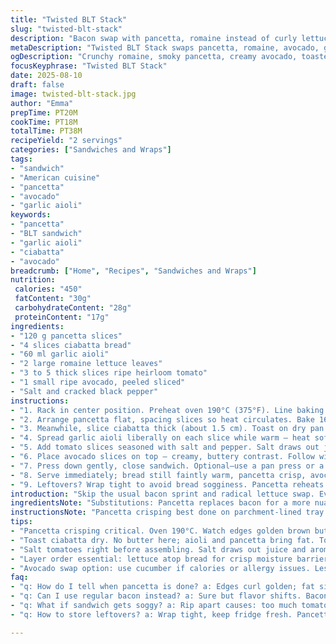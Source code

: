```yaml
---
title: "Twisted BLT Stack"
slug: "twisted-blt-stack"
description: "Bacon swap with pancetta, romaine instead of curly lettuce, avocado slices added. Grilled ciabatta replaces basic white bread. Mayo replaced by garlic aioli. Oven-baked pancetta until edges crisp, watch closely, fat renders beautifully. Crunch, cream, freshness clash intensely here; salt pepper balance critical. Assembly quick, toast still warm melts aioli softly. Tomatoes thick, juicy, ripe — use heirlooms if lucky. Pancetta’s deeper, earthier edge changes profile, adds smoky punch without the usual bacon saltiness overload. Hands messy; napkins mandatory. Simple but shows how 2-ingredient swaps lift a classic sandwich beyond cliché."
metaDescription: "Twisted BLT Stack swaps pancetta, romaine, avocado, garlic aioli on grilled ciabatta. Crisp, layered flavors with juicy ripe tomatoes and savory pork notes."
ogDescription: "Crunchy romaine, smoky pancetta, creamy avocado, toasted ciabatta and ripe tomatoes stack up in this savory, layered sandwich with garlic aioli punch."
focusKeyphrase: "Twisted BLT Stack"
date: 2025-08-10
draft: false
image: twisted-blt-stack.jpg
author: "Emma"
prepTime: PT20M
cookTime: PT18M
totalTime: PT38M
recipeYield: "2 servings"
categories: ["Sandwiches and Wraps"]
tags:
- "sandwich"
- "American cuisine"
- "pancetta"
- "avocado"
- "garlic aioli"
keywords:
- "pancetta"
- "BLT sandwich"
- "garlic aioli"
- "ciabatta"
- "avocado"
breadcrumb: ["Home", "Recipes", "Sandwiches and Wraps"]
nutrition: 
 calories: "450"
 fatContent: "30g"
 carbohydrateContent: "28g"
 proteinContent: "17g"
ingredients:
- "120 g pancetta slices"
- "4 slices ciabatta bread"
- "60 ml garlic aioli"
- "2 large romaine lettuce leaves"
- "3 to 5 thick slices ripe heirloom tomato"
- "1 small ripe avocado, peeled sliced"
- "Salt and cracked black pepper"
instructions:
- "1. Rack in center position. Preheat oven 190°C (375°F). Line baking tray with parchment paper."
- "2. Arrange pancetta flat, spacing slices so heat circulates. Bake 16-18 minutes. Listen for fat crackle, watch for golden edges curling up. Remove when crispy but still flexible. Transfer onto paper towel, blot excess grease."
- "3. Meanwhile, slice ciabatta thick (about 1.5 cm). Toast on dry pan over medium heat or in oven for 3-5 minutes until golden ribs form. Avoid over-toasting — crunch without brittleness."
- "4. Spread garlic aioli liberally on each slice while warm — heat softens flavors, makes dense spread silky, coats bread pores. Layer romaine next, crisp freshness, careful to use intact leaves, no wilting."
- "5. Add tomato slices seasoned with salt and pepper. Salt draws out juices, intensifies aroma, but don’t overdo or wet bread collapses."
- "6. Place avocado slices on top — creamy, buttery contrast. Follow with pancetta layers. The difference here: pancetta is less smoky but richer, more savory almost nutty."
- "7. Press down gently, close sandwich. Optional—use a pan press or a spatula applying gentle firm pressure to compact but not squash."
- "8. Serve immediately; bread still faintly warm, pancetta crisp, avocado soft, lettuce crisp. A touch of bite resistance at every level."
- "9. Leftovers? Wrap tight to avoid bread sogginess. Pancetta reheats well in toaster oven maintaining crispness; avocado best fresh."
introduction: "Skip the usual bacon sprint and radical lettuce swap. Ever tried pancetta? Way deeper flavor, less salty but tribes smoky with sweet pork notes that stick differently. Romaine gives crunch but less frill, cleaner mouthfeel. Now add creamy avocado—smooth and buttery—balance the salt-fat punch of pancetta. Think ciabatta bread toasted dry, not oven-baked, gritty texture with soft, airy crumb. Garlic aioli not mayo; pungent kick cuts richness. Tried mayo once, came off flat, too tame for bold pancetta. Oven time adjusted down to keep pancetta flexible, traditional bacon crisp easy but pancetta tricky; color is your guide, not time ticking down. Lay ingredients quickly; warm bread melts aioli, lets flavors blend mid-bite. Salt tomatoes just before assembling to avoid sog—classic rookie mistake. The whole works like a symphony of textures, smells, colors, each component important. Hands-on, a bit rustic, not delicate. Try once and notice difference. Pancetta changes game."
ingredientsNote: "Substitutions: Pancetta replaces bacon for a more nuanced, savory flavor—less smoky, richer pork fat mouthfeel. Can use turkey bacon if avoiding pork but expect less fat and flavor complexity. Ciabatta chosen over white sandwich bread because its porous crumb traps aioli, holds structure better under moist tomato juices. Romaine for crunch—but iceberg is acceptable if you need extra crisp. Swap avocado for sliced cucumber if calorie-conscious or allergic—less creamy but adds cool freshness. Garlic aioli optional; mayonnaise works but less punch. Bought or homemade garlic aioli preferred; avoid bottled mayo with weird stabilizers. Tomatoes best ripe but firm; green tomatoes break down and wet bread too much. If tomatoes watery, blot with paper towel before assembling. Salt veggies right before stacking—extracts flavor without sogginess developing. Pancetta needs close attention in oven; too long burns edges, too short rubbery. Watch closely once fat starts dancing and bacon edges curl slightly to flip texture."
instructionsNote: "Pancetta crisping best done on parchment-lined tray to catch rendered fat, avoid grease splatters oven mess. Midway peek crucial; hear fat sizzle intensify, edges golden brown but not burnt. You want flex in pancetta so sandwich bites nicely; stiff burnt pancetta shreds ruin mouthfeel. Toast bread dry in pan or oven; no butter here—fat comes later from aioli and pancetta. Warm bread spreads aioli better; cold bread absorbs less, aioli slides off. Layering order crucial: lettuce closest bread, moist but crisp barrier; tomato next for juiciness; avocado next for creamy fat; pancetta top for last smoky punch and crunch. Salt and pepper after tomatoes but before closing sandwich; avoid salting avocado or lettuce—kills color via oxidation and wilting. Press sandwich lightly to unify but not crush ingredients; keeps bite pleasant. Timing—assemble right as pancetta cools from heat but still warm so aioli softens, melting flavors without limp ingredients. Serve ASAP. Leftovers stomp textural integrity but pancetta reheats OK in toaster oven crisp. Avoid microwaves for reheating; ruins texture instantly."
tips:
- "Pancetta crisping critical. Oven 190°C. Watch edges golden brown but not burnt. Listen fat sizzle increase. Remove when flexible crisp, not brittle. Rendered fat pools under parchment—blot excess to avoid soggy sandwich. Timing varies; every oven different. Expect 16 to 18 minutes. Don’t rush or wait too long."
- "Toast ciabatta dry. No butter here; aioli and pancetta bring fat. Toast until visible golden ribs form. Slight crunch needed but avoid hardness or brittleness. Warm bread spreads garlic aioli better. Cold bread absorbs poorly; aioli slides off. Use pan or oven toaster on medium heat; skip over-toasting traps no flavor."
- "Salt tomatoes right before assembling. Salt draws out juice and aroma but too early means soggy bread. Watch moisture closely—too much juice destroys bread structure. Thick heirloom slices preferred. If tomatoes watery, pat with paper towel. Avoid green or under-ripe fruit; breaks down, messes sandwich texture."
- "Layer order essential: lettuce atop bread for crisp moisture barrier. Then tomato, seasoned light salt pepper. Follow avocado slices next—creamy contrast, no salt here to avoid browning. Pancetta at top for smoky savory crunch finish. Press sandwich lightly. Don’t squash; preserve bite texture."
- "Avocado swap option: use cucumber if calories or allergy issues. Less fat, more crunch but less creaminess. Pancetta can be replaced with turkey bacon, expect mild flavor, less fat rendering. Garlic aioli beats mayonnaise in punch and texture; homemade preferred but store-bought OK if no weird stabilizers. Assemble while bread warm so aioli softens, melds flavors."
faq:
- "q: How do I tell when pancetta is done? a: Edges curl golden; fat sizzle loud. Not burnt nor rubbery flex crucial. Remove before crisp rigidity. Oven varies so watch closely. Color change key not just time."
- "q: Can I use regular bacon instead? a: Sure but flavor shifts. Bacon saltier, smokier. Pancetta richer pork fat mouthfeel. Cook times similar but monitor crisp. Swap turkey bacon for leaner option; less fat, less flavor complexity."
- "q: What if sandwich gets soggy? a: Rip apart causes: too much tomato juice, early salting, or avocado oxidizing. Pat tomatoes dry; salt last minute. Press sandwich gently; overcompression crushes crumb. Use ciabatta for sturdy crumb hold."
- "q: How to store leftovers? a: Wrap tight, keep fridge fresh. Pancetta reheats well toaster oven, retains crisp. Avoid microwave; turns pancetta rubbery, bread soggy mess. Avocado best fresh; sliced browns fast. Make sandwich fresh when possible."

---
```

